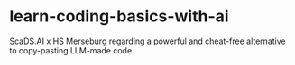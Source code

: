 # learn-coding-basics-with-ai
 ScaDS.AI x HS Merseburg regarding a powerful and cheat-free alternative to copy-pasting LLM-made code 
